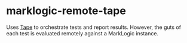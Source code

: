 # marklogic-remote-tape

Uses [Tape](https://github.com/substack/tape) to orchestrate tests and report results. However, the guts of each test is evaluated remotely against a MarkLogic instance.
